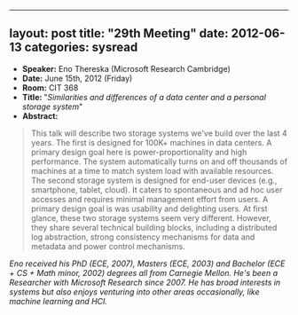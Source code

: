
---
layout: post
title: "29th Meeting"
date: 2012-06-13
categories: sysread
---

<ul>
	<li><strong>Speaker:</strong> Eno Thereska (Microsoft Research Cambridge)</li>
	<li><strong>Date:</strong> June 15th, 2012 (Friday)</li>
	<li><strong>Room:</strong> CIT 368</li>
	<li><strong>Title: </strong>"<em>Similarities and differences of a data center and a personal storage system</em>"</li>
	<li><strong>Abstract:</strong></li>
</ul>
<blockquote>This talk will describe two storage systems we've build over the last 4 years. The first is designed for 100K+ machines in data centers. A primary design goal here is power-proportionality and high performance. The system automatically turns on and off thousands of machines at a time to match system load with available resources. The second storage system is designed for end-user devices (e.g., smartphone, tablet, cloud). It caters to spontaneous and ad hoc user accesses and requires minimal management effort from users. A primary design goal is was usability and delighting users.  At first glance, these two storage systems seem very different. However, they share several technical building blocks, including a distributed log abstraction, strong consistency mechanisms for data and metadata and power control mechanisms.</blockquote>
<em>Eno received his PhD (ECE, 2007), Masters (ECE, 2003) and Bachelor (ECE + CS + Math minor, 2002) degrees all from Carnegie Mellon. He's been a Researcher with Microsoft Research since 2007. He has broad interests in systems but also enjoys venturing into other areas occasionally, like machine learning and HCI.</em>
